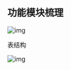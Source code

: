 ## 功能模块梳理

![img](https://cdn.nlark.com/yuque/0/2024/jpeg/13006978/1731057746638-b2b18dd2-4449-4fad-89fa-45c53e3a4ad0.jpeg)

表结构

![img](https://cdn.nlark.com/yuque/0/2024/png/13006978/1731033622563-7444d45c-1fb7-4420-83bf-b59bee6117c4.png)